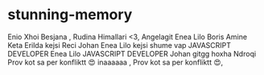 # stunning-memory
Enio
Xhoi
Besjana
, Rudina Himallari <3, 
Angelagit
Enea Lilo
Boris
Amine Keta
Erilda
kejsi Reci
Johan
Enea Lilo
kejsi
shume vap
JAVASCRIPT DEVELOPER
Enea Lilo
JAVASCRIPT DEVELOPER
Johan
gitgg
hoxha
Ndroqi
Prov kot sa per konfliktt 😍
inaaaaaa
, Prov kot sa per konfliktt 😍,
